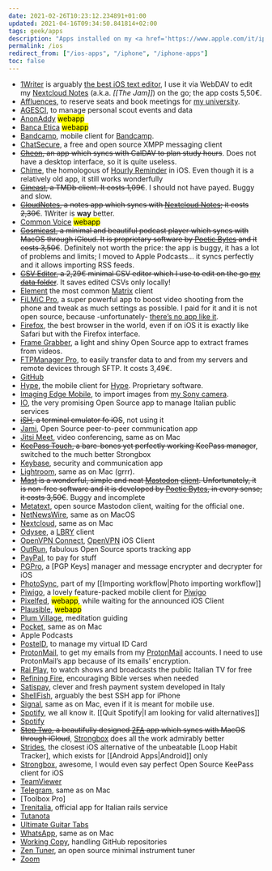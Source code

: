 ```yaml
---
date: 2021-02-26T10:23:12.234891+01:00
updated: 2021-04-16T09:34:50.841814+02:00
tags: geek/apps
description: "Apps installed on my <a href='https://www.apple.com/it/iphone-12/' rel='noopener noreferrer' target='_blank' title='iPhone 12'>iPhone 12 mini</a>"
permalink: /ios
redirect_from: ["/ios-apps", "/iphone", "/iphone-apps"]
toc: false
---
```

- [1Writer](https://1writerapp.com "1Writer") is arguably [the best iOS text editor](https://brettterpstra.com/ios-text-editors/ "iOS text editors comparison by Brett Terpstra"), I use it via WebDAV to edit my [Nextcloud Notes](https://apps.nextcloud.com/apps/notes "Nextcloud Notes App") (a.k.a. *[[The Jam]]*) on the go; the app costs 5,50€.
- [Affluences](https://apps.apple.com/us/app/affluences/id869919405 "Affluences on the App Store"), to reserve seats and book meetings for [my university](https://unive.it "Ca’Foscari University of Venice").
- [AGESCI](https://apps.apple.com/it/app/agesci/id1221478706 "AGESCI app on App Store"), to manage personal scout events and data
- [AnonAddy](https://app.anonaddy.com "AnonAddy") <mark>webapp</mark>
- [Banca Etica](https://areariservata.bancaetica.it/privati/faces/pages/login.xhtml "Area Riservata Banca Etica") <mark>webapp</mark>
- [Bandcamp](https://bandcamp.com "Bandcamp"), mobile client for [Bandcamp](https://bandcamp.com "Bandcamp").
- [ChatSecure](https://chatsecure.org "ChatSecure"), a free and open source XMPP messaging client
- ~~[Cheon](https://cheon.app "Cheon Planner"), an app which syncs with CalDAV to plan study hours~~. Does not have a desktop interface, so it is quite useless.
- [Chime](https://apps.apple.com/us/app/chime/id414830146 "Chime in App Store"), the homologous of [Hourly Reminder](https://f-droid.org/en/packages/com.github.axet.hourlyreminder/ "Hourly Reminder on F-Droid") in iOS. Even though it is a relatively old app, it still works wonderfully
- ~~[Cineast](https://www.themoviedb.org/apps/58628749c3a3681a6204357a "Cineast"), a TMDb client. It costs 1,09€~~. I should not have payed. Buggy and slow.
- ~~[CloudNotes](https://apps.apple.com/app/cloudnotes-owncloud-notes/id813973264 "CloudNotes"), a notes app which syncs with [Nextcloud Notes](https://apps.nextcloud.com/apps/notes "Nextcloud Notes App"); it costs 2,30€~~. 1Writer is **way** better.
- [Common Voice](https://commonvoice.mozilla.org "Mozilla CommonVoice") <mark>webapp</mark>
- ~~[Cosmicast](https://www.poeticbytes.com/cosmicast "Cosmicast"), a minimal and beautiful podcast player which syncs with MacOS through iCloud. It is proprietary software by [Poetic Bytes](https://www.poeticbytes.com "Poetic Bytes") and it costs 3,50€~~. Definitely not worth the price: the app is buggy, it has a lot of problems and limits; I moved to Apple Podcasts… it syncs perfectly and it allows importing RSS feeds.
- ~~[CSV Editor](https://apps.apple.com/us/app/csv-easy-editor/id1000358989 "CSV Easy Editor on App Store"), a 2,29€ minimal CSV editor which I use to edit on the go [my data folder](https://github.com/xplosionmind/tommi.space/tree/main/_data "_data folder of this website on GitHub")~~. It saves edited CSVs only locally!
- [Element](https://element.io "Element") the most common [Matrix](https://matrix.org "Matrix") client
- [FiLMiC Pro](https://www.filmicpro.com/ "FiLmiC Pro"), a super powerful app to boost video shooting from the phone and tweak as much settings as possible. I paid for it and it is not open source, because -unfortunately- [there’s no app like it](https://alternativeto.net/software/filmic-pro/?license=opensource).
- [Firefox](https://apps.apple.com/us/app/firefox-private-safe-browser/id989804926 "Firefox"), the best browser in the world, even if on iOS it is exactly like Safari but with the Firefox interface.
- [Frame Grabber](https://github.com/arthurhammer/FrameGrabber "Frame Grabber for iOS"), a light and shiny Open Source app to extract frames from videos.
- [FTPManager Pr‪o‬](https://apps.apple.com/us/app/ftpmanager-pro/id522627917 "FTPManager Pro"), to easily transfer data to and from my servers and remote devices through SFTP. It costs 3,49€.
- [GitHub](https://github.com/mobile "GitHub mobile")
- [Hype](https://apps.apple.com/it/app/hype-carta-conto-e-app/id943405905 "Hype app on App Store"), the mobile client for [Hype](https://www.hype.it/ "Hype official website"). Proprietary software.
- [Imaging Edge Mobile](https://support.d-imaging.sony.co.jp/app/iemobile/), to import images from [my Sony camera](https://www.sony.com/electronics/interchangeable-lens-cameras/ilce-6500-body-kit).
- [IO](https://io.italia.it/ "IO Italia"), the very promising  Open Source app to manage Italian public services
- ~~[iSH](https://ish.app/ "iSH"), a terminal emulator fo iOS~~, not using it
- [Jami](https://jami.net/ "Jami"), Open Source peer-to-peer communication app
- [Jitsi Meet](https://jitsi.org/#download), video conferencing, same as on Mac
- ~~[KeePass Touch](https://www.innervate.de/keepass-touch.html "KeePass Touch"), a bare-bones yet perfectly working KeePass manager~~, switched to the much better Strongbox
- [Keybase](https://keybase.io/ "Keybase"), security and communication app
- [Lightroom](https://apps.apple.com/us/app/adobe-lightroom-photo-editor/id878783582 "Lightroom for iOS"), same as on Mac (grrr).
- ~~[Mast](https://apps.apple.com/us/app/mast-for-mastodon/id1437429129 "Mast") is a wonderful, simple and neat [Mastodon](https://joinmastodon.org "Mastodon") [client](https://joinmastodon.org/apps "Mastodon clients"). Unfortunately, it is non-free software and it is developed by [Poetic Bytes](https://www.poeticbytes.com "Poetic Bytes"), in every sense; it costs 3,50€~~. Buggy and incomplete
- [Metatext](https://github.com/metabolist/metatext "Metatext on GitHub"), open source Mastodon client, waiting for the official one.
- [NetNewsWire](https://ranchero.com/netnewswire/ "NetNewsWire official website"), same as on MacOS
- [Nextcloud](https://nextcloud.com/install/#tab-mobile "Nexxtcloud mobile clients"), same as on Mac
- [Odysee](https://lbry.com/get "Get Odysee"), a [LBRY](https://lbry.tv "LBRY") client
- [OpenVPN Connect](https://apps.apple.com/us/app/openvpn-connect/id590379981 "OpenVPN Connect"), [OpenVPN](https://openvpn.net/ "OpenVPN") iOS Client
- [OutRun](https://outrun.tadris.de/ "OutRun"), fabulous Open Source sports tracking app
- [PayPal](https://apps.apple.com/us/app/paypal-mobile-cash/id283646709 "PayPal on App Store"), to pay for stuff
- [PGPro](https://pgpro.app "PGPro"), a [PGP Keys] manager and message encrypter and decrypter for iOS
- [PhotoSync](https://www.photosync-app.com/home.html "PhotoSync"), part of my [[Importing workflow|Photo importing workflow]]
- [Piwigo](https://github.com/Piwigo/Piwigo-Mobile "Piwigo for iOS on GitHub"), a lovely feature-packed mobile client for [Piwigo](https://piwigo.org "Piwigo")
- [Pixelfed](https://pixelfed.org "Pixelfed"), <mark>webapp</mark>, while waiting for the announced iOS Client
- [Plausible](https://plausible.io "Plausible"), <mark>webapp</mark>
- [Plum Village], meditation guiding
- [Pocket](https://apps.apple.com/us/app/pocket-save-read-grow/id309601447 "Pocket"), same as on Mac
- Apple Podcasts
- [PosteID](https://posteid.poste.it/ "Poste ID"), to manage my virtual ID Card
- [ProtonMail](https://protonapps.com "ProtonMail Apps"), to get my emails from my [ProtonMail](https://protonmail.com "ProtonMail") accounts. I need to use ProtonMail’s app because of its emails’ encryption.
- [Rai Play], to watch shows and broadcasts the public Italian TV for free
- [Refining Fire](https://apps.apple.com/us/app/refining-fire/id1000982825 "Refining Fire in App Store"), encouraging Bible verses when needed
- [Satispay], clever and fresh payment system developed in Italy
- [ShellFish], arguably the best SSH app for iPhone
- [Signal](https://signal.org/install/ "Signal"), same as on Mac, even if it is meant for mobile use.
- [Spotify](https://apps.apple.com/us/app/spotify-music-and-podcasts/id324684580 "Spotify"), we all know it. [[Quit Spotify|I am looking for valid alternatives]]
- [Spotify]
- ~~[Step Two](https://steptwo.app "Step Two"), a beautifully designed [2FA](https://en.wikipedia.org/wiki/Multi-factor_authentication "Two Factor Autentication") app which syncs with MacOS through iCloud~~, [Strongbox] does all the work admirably better
- [Strides], the closest iOS alternative of the unbeatable [Loop Habit Tracker], which exists for [[Android Apps|Android]] only
- [Strongbox], awesome, I would even say perfect Open Source KeePass client for iOS
- [TeamViewer]
- [Telegram](https://telegram.org/dl/ios "Telegram for iOS"), same as on Mac
- [Toolbox Pro]
- [Trenitalia](https://www.trenitalia.com/content/tcom/it/informazioni/acquista_con_smartphoneetablet.html "Trenitalia mobile"), official app for Italian rails service
- [Tutanota]
- [Ultimate Guitar Tabs](https://apps.apple.com/us/app/ultimate-guitar-chords-tabs/id357828853 "Tabs in App Store")
- [WhatsApp](https://www.whatsapp.com/ios "WhatsApp"), same as on Mac
- [Working Copy](https://workingcopyapp.com "Writing Copy"), handling GitHub repositories
- [Zen Tuner](https://apps.apple.com/us/app/zen-tuner/id1550640624 "Zen Tuner on App Store"), an open source minimal instrument tuner
- [Zoom]

[Plum Village]: https://plumvillage.app/ "Plum Village app"
[Rai Play]: https://apps.apple.com/it/app/raiplay/id501323740 "Ray Play on App Store"
[Satispay]: https://www.satispay.com "Satispay"
[ShellFish]: https://secureshellfish.app/ "ShellFish"
[Spotify]: https://apps.apple.com/us/app/spotify-discover-new-music/id324684580 "Spotify on App Store"
[Strides]: https://www.stridesapp.com/ "Strides"
[Strongbox]: https://strongboxsafe.com/ "Strongbox"
[TeamViewer]: https://www.teamviewer.com/en/download/ios/ "TeamViewer"
[Tutanota]: https://apps.apple.com/us/app/tutanota/id922429609 "Tutanota on App Store"
[Zoom]: https://apps.apple.com/us/app/zoom-cloud-meetings/id546505307 "Zoom on App Store"
